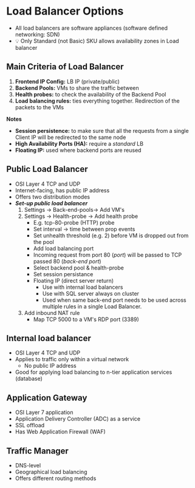 # Load Balancer Options

- All load balancers are software appliances (software defined networking: SDN)
- 💡 Only Standard (not Basic) SKU allows availability zones in Load balancer

## Main Criteria of Load Balancer
   1. **Frontend IP Config:** LB IP (private/public)
   2. **Backend Pools:** VMs to share the traffic between
   3. **Health probes:** to check the availability of the Backend Pool
   4. **Load balancing rules:** ties everything together. Redirection of the packets to the VMs
 
 **Notes**
   - **Session persistence:** to make sure that all the requests from a single Client IP will be redirected to the same node
   - **High Availability Ports (HA):** require a *standard* LB
   - **Floating IP:** used where backend ports are reused
 
## Public Load Balancer

- OSI Layer 4 TCP and UDP
- Internet-facing, has public IP address
- Offers two distribution modes
- ***Set-up public load balancer***
    1. Settings -> Back-end-pools-> Add VM's
    2. Settings -> Health-probe -> Add health probe
        - E.g. tcp-80-probe (HTTP) probe
        - Set interval -> time between prop events
        - Set unhealth threshold (e.g. 2) before VM is dropped out from the pool
        - Add load balancing port
        - Incoming request from port 80 (*port*) will be passed to TCP passed 80 (*back-end port*)
        - Select backend pool & health-probe
        - Set session persistance
        - Floating IP (direct server return)
            - Use with internal load balancers
            - Use with SQL server always on cluster
            - Used when same back-end port needs to be used across multiple rules in a single Load Balancer.
    3. Add inbound NAT rule
        - Map TCP 5000 to a VM's RDP port (3389)

## Internal load balancer

- OSI Layer 4 TCP and UDP
- Applies to traffic only within a virtual network
  - No public IP address
- Good for applying load balancing to n-tier application services (database)

## Application Gateway

- OSI Layer 7 application
- Application Delivery Controller (ADC) as a service
- SSL offload
- Has Web Application Firewall (WAF)

## Traffic Manager

- DNS-level
- Geographical load balancing
- Offers different routing methods
